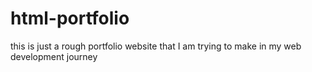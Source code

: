 # html-portfolio
this is just a rough portfolio website that I am trying to make in my web development journey
